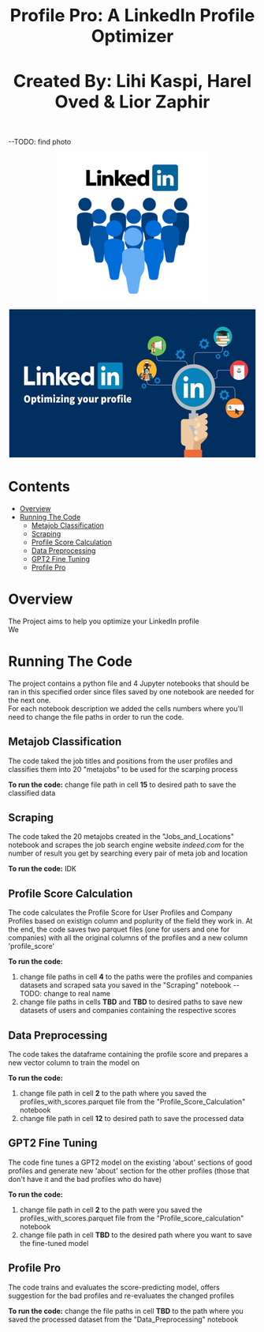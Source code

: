 <h1 align='center' style="text-align:center; font-weight:bold; font-size:2.5em"> Profile Pro: A LinkedIn Profile Optimizer</h1>
<h3 align='center' style="text-align:center; font-weight:bold; font-size:2.5em"> Created By: Lihi Kaspi, Harel Oved & Lior Zaphir</h3>
<br>
--TODO: find photo

<p align="center">
  <img src="Photos/linkedin_photo.png" alt="Logo" width="300" height="300">


<p align="center">
  <img src="Photos/linkedin_optimizer.jpeg" alt="Logo" width="500" height="300">

# Contents
- [Overview](#Overview)
- [Running The Code](#Running-The-Code)
  - [Metajob Classification](##Metajob-Classification)
  - [Scraping](##Scraping)
  - [Profile Score Calculation](##Profile-Score-Calculation)
  - [Data Preprocessing](##Data-Preprocessing)
  - [GPT2 Fine Tuning](##GPT2-Fine-Tuning)
  - [Profile Pro](##Profile-Pro) 


# Overview
The Project aims to help you optimize your LinkedIn profile <br> 
We 

# Running The Code
The project contains a python file and 4 Jupyter notebooks that should be ran in this specified order since files saved by one notebook are needed for the next one. <br>
For each notebook description we added the cells numbers where you'll need to change the file paths in order to run the code.

## Metajob Classification
The code taked the job titles and positions from the user profiles and classifies them into 20 "metajobs" to be used for the scarping process

**To run the code:** change file path in cell **15** to desired path to save the classified data

## Scraping
The code taked the 20 metajobs created in the "Jobs_and_Locations" notebook and scrapes the job search engine website *indeed.com* for the number of result you get by searching every pair of meta job and location 

**To run the code:** IDK

## Profile Score Calculation
The code calculates the Profile Score for User Profiles and Company Profiles based on existign column and poplurity of the field they work in.
At the end, the code saves two parquet files (one for users and one for companies) with all the original columns of the profiles and a new column 'profile_score'

**To run the code:** 
1. change file paths in cell **4** to the paths were the profiles and companies datasets and scraped sata you saved in the "Scraping" notebook --TODO: change to real name 
2. change file paths in cells **TBD** and **TBD** to desired paths to save new datasets of users and companies containing the respective scores

## Data Preprocessing
The code takes the dataframe containing the profile score and prepares a new vector column to train the model on

**To run the code:** 
1. change file path in cell **2** to the path where you saved the profiles_with_scores.parquet file from the "Profile_Score_Calculation" notebook
2. change file path in cell **12** to desired path to save the processed data


## GPT2 Fine Tuning
The code fine tunes a GPT2 model on the existing 'about' sections of good profiles and generate new 'about' section for the other profiles (those that don't have it and the bad profiles who do have)

**To run the code:** 
1. change file path in cell **2** to the path were you saved the profiles_with_scores.parquet file from the "Profile_score_calculation" notebook
2. change file path in cell **TBD** to the desired path where you want to save the fine-tuned model


## Profile Pro
The code trains and evaluates the score-predicting model, offers suggestion for the bad profiles and re-evaluates the changed profiles

**To run the code:** change the file paths in cell **TBD** to the path where you saved the processed dataset from the "Data_Preprocessing" notebook

